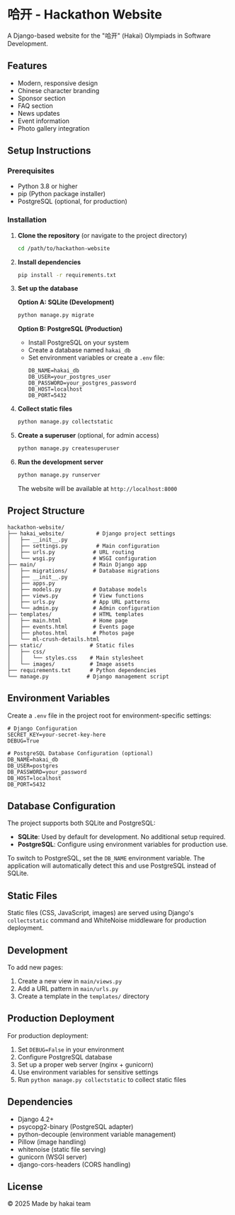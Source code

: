 # 哈开 - Hackathon Website

A Django-based website for the "哈开" (Hakai) Olympiads in Software Development.

## Features

- Modern, responsive design
- Chinese character branding
- Sponsor section
- FAQ section
- News updates
- Event information
- Photo gallery integration

## Setup Instructions

### Prerequisites

- Python 3.8 or higher
- pip (Python package installer)
- PostgreSQL (optional, for production)

### Installation

1. **Clone the repository** (or navigate to the project directory)
   ```bash
   cd /path/to/hackathon-website
   ```

2. **Install dependencies**
   ```bash
   pip install -r requirements.txt
   ```

3. **Set up the database**
   
   **Option A: SQLite (Development)**
   ```bash
   python manage.py migrate
   ```
   
   **Option B: PostgreSQL (Production)**
   - Install PostgreSQL on your system
   - Create a database named `hakai_db`
   - Set environment variables or create a `.env` file:
     ```
     DB_NAME=hakai_db
     DB_USER=your_postgres_user
     DB_PASSWORD=your_postgres_password
     DB_HOST=localhost
     DB_PORT=5432
     ```

4. **Collect static files**
   ```bash
   python manage.py collectstatic
   ```

5. **Create a superuser** (optional, for admin access)
   ```bash
   python manage.py createsuperuser
   ```

6. **Run the development server**
   ```bash
   python manage.py runserver
   ```

   The website will be available at `http://localhost:8000`

## Project Structure

```
hackathon-website/
├── hakai_website/          # Django project settings
│   ├── __init__.py
│   ├── settings.py         # Main configuration
│   ├── urls.py            # URL routing
│   └── wsgi.py            # WSGI configuration
├── main/                  # Main Django app
│   ├── migrations/        # Database migrations
│   ├── __init__.py
│   ├── apps.py
│   ├── models.py          # Database models
│   ├── views.py           # View functions
│   ├── urls.py            # App URL patterns
│   └── admin.py           # Admin configuration
├── templates/             # HTML templates
│   ├── main.html          # Home page
│   ├── events.html        # Events page
│   ├── photos.html        # Photos page
│   └── ml-crush-details.html
├── static/               # Static files
│   ├── css/
│   │   └── styles.css    # Main stylesheet
│   └── images/           # Image assets
├── requirements.txt      # Python dependencies
└── manage.py            # Django management script
```

## Environment Variables

Create a `.env` file in the project root for environment-specific settings:

```env
# Django Configuration
SECRET_KEY=your-secret-key-here
DEBUG=True

# PostgreSQL Database Configuration (optional)
DB_NAME=hakai_db
DB_USER=postgres
DB_PASSWORD=your_password
DB_HOST=localhost
DB_PORT=5432
```

## Database Configuration

The project supports both SQLite and PostgreSQL:

- **SQLite**: Used by default for development. No additional setup required.
- **PostgreSQL**: Configure using environment variables for production use.

To switch to PostgreSQL, set the `DB_NAME` environment variable. The application will automatically detect this and use PostgreSQL instead of SQLite.

## Static Files

Static files (CSS, JavaScript, images) are served using Django's `collectstatic` command and WhiteNoise middleware for production deployment.

## Development

To add new pages:

1. Create a new view in `main/views.py`
2. Add a URL pattern in `main/urls.py`
3. Create a template in the `templates/` directory

## Production Deployment

For production deployment:

1. Set `DEBUG=False` in your environment
2. Configure PostgreSQL database
3. Set up a proper web server (nginx + gunicorn)
4. Use environment variables for sensitive settings
5. Run `python manage.py collectstatic` to collect static files

## Dependencies

- Django 4.2+
- psycopg2-binary (PostgreSQL adapter)
- python-decouple (environment variable management)
- Pillow (image handling)
- whitenoise (static file serving)
- gunicorn (WSGI server)
- django-cors-headers (CORS handling)

## License

© 2025 Made by hakai team
